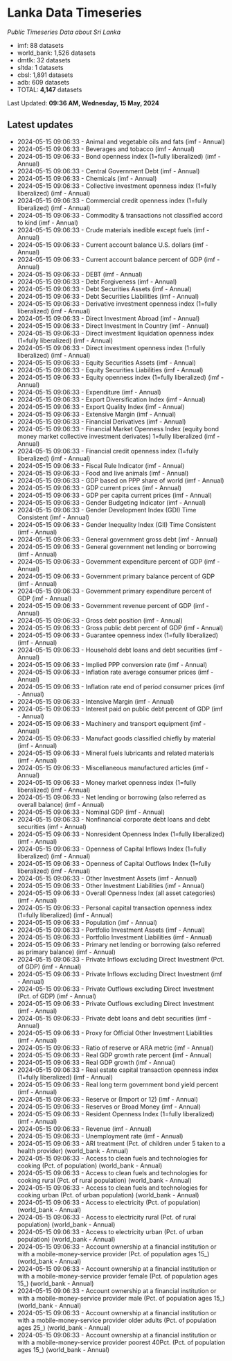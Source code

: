 # Lanka Data Timeseries
*Public Timeseries Data about Sri Lanka*

* imf: 88 datasets
* world_bank: 1,526 datasets
* dmtlk: 32 datasets
* sltda: 1 datasets
* cbsl: 1,891 datasets
* adb: 609 datasets
* TOTAL: **4,147** datasets

Last Updated: **09:36 AM, Wednesday, 15 May, 2024**

## Latest updates

* 2024-05-15 09:06:33 - Animal and vegetable oils and fats (imf - Annual)
* 2024-05-15 09:06:33 - Beverages and tobacco (imf - Annual)
* 2024-05-15 09:06:33 - Bond openness index (1=fully liberalized) (imf - Annual)
* 2024-05-15 09:06:33 - Central Government Debt (imf - Annual)
* 2024-05-15 09:06:33 - Chemicals (imf - Annual)
* 2024-05-15 09:06:33 - Collective investment openness index (1=fully liberalized) (imf - Annual)
* 2024-05-15 09:06:33 - Commercial credit openness index (1=fully liberalized) (imf - Annual)
* 2024-05-15 09:06:33 - Commodity & transactions not classified accord to kind (imf - Annual)
* 2024-05-15 09:06:33 - Crude materials inedible except fuels (imf - Annual)
* 2024-05-15 09:06:33 - Current account balance U.S. dollars (imf - Annual)
* 2024-05-15 09:06:33 - Current account balance percent of GDP (imf - Annual)
* 2024-05-15 09:06:33 - DEBT (imf - Annual)
* 2024-05-15 09:06:33 - Debt Forgiveness (imf - Annual)
* 2024-05-15 09:06:33 - Debt Securities Assets (imf - Annual)
* 2024-05-15 09:06:33 - Debt Securities Liabilities (imf - Annual)
* 2024-05-15 09:06:33 - Derivative investment openness index (1=fully liberalized) (imf - Annual)
* 2024-05-15 09:06:33 - Direct Investment Abroad (imf - Annual)
* 2024-05-15 09:06:33 - Direct Investment In Country (imf - Annual)
* 2024-05-15 09:06:33 - Direct investment liquidation openness index (1=fully liberalized) (imf - Annual)
* 2024-05-15 09:06:33 - Direct investment openness index (1=fully liberalized) (imf - Annual)
* 2024-05-15 09:06:33 - Equity Securities Assets (imf - Annual)
* 2024-05-15 09:06:33 - Equity Securities Liabilities (imf - Annual)
* 2024-05-15 09:06:33 - Equity openness index (1=fully liberalized) (imf - Annual)
* 2024-05-15 09:06:33 - Expenditure (imf - Annual)
* 2024-05-15 09:06:33 - Export Diversification Index (imf - Annual)
* 2024-05-15 09:06:33 - Export Quality Index (imf - Annual)
* 2024-05-15 09:06:33 - Extensive Margin (imf - Annual)
* 2024-05-15 09:06:33 - Financial Derivatives (imf - Annual)
* 2024-05-15 09:06:33 - Financial Market Openness Index (equity bond money market collective investment derivates) 1=fully liberalized (imf - Annual)
* 2024-05-15 09:06:33 - Financial credit openness index (1=fully liberalized) (imf - Annual)
* 2024-05-15 09:06:33 - Fiscal Rule Indicator (imf - Annual)
* 2024-05-15 09:06:33 - Food and live animals (imf - Annual)
* 2024-05-15 09:06:33 - GDP based on PPP share of world (imf - Annual)
* 2024-05-15 09:06:33 - GDP current prices (imf - Annual)
* 2024-05-15 09:06:33 - GDP per capita current prices (imf - Annual)
* 2024-05-15 09:06:33 - Gender Budgeting Indicator (imf - Annual)
* 2024-05-15 09:06:33 - Gender Development Index (GDI) Time Consistent (imf - Annual)
* 2024-05-15 09:06:33 - Gender Inequality Index (GII) Time Consistent (imf - Annual)
* 2024-05-15 09:06:33 - General government gross debt (imf - Annual)
* 2024-05-15 09:06:33 - General government net lending or borrowing (imf - Annual)
* 2024-05-15 09:06:33 - Government expenditure percent of GDP (imf - Annual)
* 2024-05-15 09:06:33 - Government primary balance percent of GDP (imf - Annual)
* 2024-05-15 09:06:33 - Government primary expenditure percent of GDP (imf - Annual)
* 2024-05-15 09:06:33 - Government revenue percent of GDP (imf - Annual)
* 2024-05-15 09:06:33 - Gross debt position (imf - Annual)
* 2024-05-15 09:06:33 - Gross public debt percent of GDP (imf - Annual)
* 2024-05-15 09:06:33 - Guarantee openness index (1=fully liberalized) (imf - Annual)
* 2024-05-15 09:06:33 - Household debt loans and debt securities (imf - Annual)
* 2024-05-15 09:06:33 - Implied PPP conversion rate (imf - Annual)
* 2024-05-15 09:06:33 - Inflation rate average consumer prices (imf - Annual)
* 2024-05-15 09:06:33 - Inflation rate end of period consumer prices (imf - Annual)
* 2024-05-15 09:06:33 - Intensive Margin (imf - Annual)
* 2024-05-15 09:06:33 - Interest paid on public debt percent of GDP (imf - Annual)
* 2024-05-15 09:06:33 - Machinery and transport equipment (imf - Annual)
* 2024-05-15 09:06:33 - Manufact goods classified chiefly by material (imf - Annual)
* 2024-05-15 09:06:33 - Mineral fuels lubricants and related materials (imf - Annual)
* 2024-05-15 09:06:33 - Miscellaneous manufactured articles (imf - Annual)
* 2024-05-15 09:06:33 - Money market openness index (1=fully liberalized) (imf - Annual)
* 2024-05-15 09:06:33 - Net lending or borrowing (also referred as overall balance) (imf - Annual)
* 2024-05-15 09:06:33 - Nominal GDP (imf - Annual)
* 2024-05-15 09:06:33 - Nonfinancial corporate debt loans and debt securities (imf - Annual)
* 2024-05-15 09:06:33 - Nonresident Openness Index (1=fully liberalized) (imf - Annual)
* 2024-05-15 09:06:33 - Openness of Capital Inflows Index (1=fully liberalized) (imf - Annual)
* 2024-05-15 09:06:33 - Openness of Capital Outflows Index (1=fully liberalized) (imf - Annual)
* 2024-05-15 09:06:33 - Other Investment Assets (imf - Annual)
* 2024-05-15 09:06:33 - Other Investment Liabilities (imf - Annual)
* 2024-05-15 09:06:33 - Overall Openness Index (all asset categories) (imf - Annual)
* 2024-05-15 09:06:33 - Personal capital transaction openness index (1=fully liberalized) (imf - Annual)
* 2024-05-15 09:06:33 - Population (imf - Annual)
* 2024-05-15 09:06:33 - Portfolio Investment Assets (imf - Annual)
* 2024-05-15 09:06:33 - Portfolio Investment Liabilities (imf - Annual)
* 2024-05-15 09:06:33 - Primary net lending or borrowing (also referred as primary balance) (imf - Annual)
* 2024-05-15 09:06:33 - Private Inflows excluding Direct Investment (Pct. of GDP) (imf - Annual)
* 2024-05-15 09:06:33 - Private Inflows excluding Direct Investment (imf - Annual)
* 2024-05-15 09:06:33 - Private Outflows excluding Direct Investment (Pct. of GDP) (imf - Annual)
* 2024-05-15 09:06:33 - Private Outflows excluding Direct Investment (imf - Annual)
* 2024-05-15 09:06:33 - Private debt loans and debt securities (imf - Annual)
* 2024-05-15 09:06:33 - Proxy for Official Other Investment Liabilities (imf - Annual)
* 2024-05-15 09:06:33 - Ratio of reserve or ARA metric (imf - Annual)
* 2024-05-15 09:06:33 - Real GDP growth rate percent (imf - Annual)
* 2024-05-15 09:06:33 - Real GDP growth (imf - Annual)
* 2024-05-15 09:06:33 - Real estate capital transaction openness index (1=fully liberalized) (imf - Annual)
* 2024-05-15 09:06:33 - Real long term government bond yield percent (imf - Annual)
* 2024-05-15 09:06:33 - Reserve or (Import or 12) (imf - Annual)
* 2024-05-15 09:06:33 - Reserves or Broad Money (imf - Annual)
* 2024-05-15 09:06:33 - Resident Openness Index (1=fully liberalized) (imf - Annual)
* 2024-05-15 09:06:33 - Revenue (imf - Annual)
* 2024-05-15 09:06:33 - Unemployment rate (imf - Annual)
* 2024-05-15 09:06:33 - ARI treatment (Pct. of children under 5 taken to a health provider) (world_bank - Annual)
* 2024-05-15 09:06:33 - Access to clean fuels and technologies for cooking (Pct. of population) (world_bank - Annual)
* 2024-05-15 09:06:33 - Access to clean fuels and technologies for cooking rural (Pct. of rural population) (world_bank - Annual)
* 2024-05-15 09:06:33 - Access to clean fuels and technologies for cooking urban (Pct. of urban population) (world_bank - Annual)
* 2024-05-15 09:06:33 - Access to electricity (Pct. of population) (world_bank - Annual)
* 2024-05-15 09:06:33 - Access to electricity rural (Pct. of rural population) (world_bank - Annual)
* 2024-05-15 09:06:33 - Access to electricity urban (Pct. of urban population) (world_bank - Annual)
* 2024-05-15 09:06:33 - Account ownership at a financial institution or with a mobile-money-service provider (Pct. of population ages 15_) (world_bank - Annual)
* 2024-05-15 09:06:33 - Account ownership at a financial institution or with a mobile-money-service provider female (Pct. of population ages 15_) (world_bank - Annual)
* 2024-05-15 09:06:33 - Account ownership at a financial institution or with a mobile-money-service provider male (Pct. of population ages 15_) (world_bank - Annual)
* 2024-05-15 09:06:33 - Account ownership at a financial institution or with a mobile-money-service provider older adults (Pct. of population ages 25_) (world_bank - Annual)
* 2024-05-15 09:06:33 - Account ownership at a financial institution or with a mobile-money-service provider poorest 40Pct. (Pct. of population ages 15_) (world_bank - Annual)